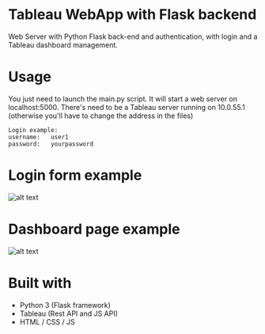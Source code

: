 # Tableau WebApp with Flask backend
Web Server with Python Flask back-end and authentication, with login and a Tableau dashboard management.

# Usage
You just need to launch the main.py script. It will start a web server on localhost:5000.
There's need to be a Tableau server running on 10.0.55.1  (otherwise you'll have to change the address in the files)
```
Login example:
username:   user1  
password:   yourpassword
```
# Login form example
![alt text](login_form.PNG)

# Dashboard page example
![alt text](dashboard.PNG)

# Built with
- Python 3 (Flask framework)
- Tableau (Rest API and JS API)
- HTML / CSS / JS
